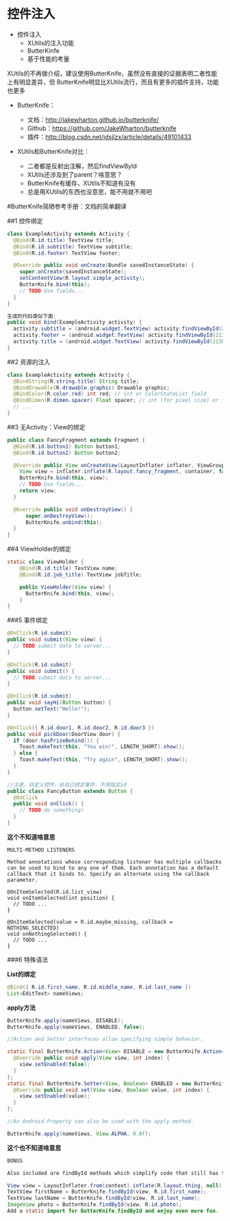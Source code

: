 控件注入
===========================
* 控件注入
    * XUtils的注入功能
    * ButterKinfe
    * 基于性能的考量

XUtils的不再做介绍，建议使用ButterKnife，虽然没有直接的证据表明二者性能上有明显差异，但
ButterKnife明显比XUtils流行，而且有更多的插件支持，功能也更多

* ButterKnife：
    * 文档：http://jakewharton.github.io/butterknife/
    * Github：https://github.com/JakeWharton/butterknife
    * 插件：http://blog.csdn.net/jdsjlzx/article/details/49101433


* XUtils和ButterKnife对比：
    * 二者都是反射出注解，然后findViewById
    * XUtils还涉及到了parent？啥意思？
    * ButterKnife有缓存，XUtils不知道有没有
    * 总是用XUtils的东西也没意思，能不用就不用吧

#ButterKnife简陋参考手册：文档的简单翻译

##1 控件绑定
```java
class ExampleActivity extends Activity {
  @Bind(R.id.title) TextView title;
  @Bind(R.id.subtitle) TextView subtitle;
  @Bind(R.id.footer) TextView footer;

  @Override public void onCreate(Bundle savedInstanceState) {
    super.onCreate(savedInstanceState);
    setContentView(R.layout.simple_activity);
    ButterKnife.bind(this);
    // TODO Use fields...
  }
}

生成的代码类似下面:
public void bind(ExampleActivity activity) {
  activity.subtitle = (android.widget.TextView) activity.findViewById(2130968578);
  activity.footer = (android.widget.TextView) activity.findViewById(2130968579);
  activity.title = (android.widget.TextView) activity.findViewById(2130968577);
}

```

##2 资源的注入
```java
class ExampleActivity extends Activity {
  @BindString(R.string.title) String title;
  @BindDrawable(R.drawable.graphic) Drawable graphic;
  @BindColor(R.color.red) int red; // int or ColorStateList field
  @BindDimen(R.dimen.spacer) Float spacer; // int (for pixel size) or float (for exact value) field
  // ...
}
```

##3 无Activity：View的绑定

```java
public class FancyFragment extends Fragment {
  @Bind(R.id.button1) Button button1;
  @Bind(R.id.button2) Button button2;

  @Override public View onCreateView(LayoutInflater inflater, ViewGroup container, Bundle savedInstanceState) {
    View view = inflater.inflate(R.layout.fancy_fragment, container, false);
    ButterKnife.bind(this, view);
    // TODO Use fields...
    return view;
  }

  @Override public void onDestroyView() {
      super.onDestroyView();
      ButterKnife.unbind(this);
  }
}
```

##4 ViewHolder的绑定

```java
static class ViewHolder {
    @Bind(R.id.title) TextView name;
    @Bind(R.id.job_title) TextView jobTitle;

    public ViewHolder(View view) {
      ButterKnife.bind(this, view);
    }
}
```

###5 事件绑定

```java
@OnClick(R.id.submit)
public void submit(View view) {
  // TODO submit data to server...
}

@OnClick(R.id.submit)
public void submit() {
  // TODO submit data to server...
}

@OnClick(R.id.submit)
public void sayHi(Button button) {
  button.setText("Hello!");
}

@OnClick({ R.id.door1, R.id.door2, R.id.door3 })
public void pickDoor(DoorView door) {
  if (door.hasPrizeBehind()) {
    Toast.makeText(this, "You win!", LENGTH_SHORT).show();
  } else {
    Toast.makeText(this, "Try again", LENGTH_SHORT).show();
  }
}

//注意，自定义控件，给自己绑定事件，不用指定id
public class FancyButton extends Button {
  @OnClick
  public void onClick() {
    // TODO do something!
  }
}

```

__这个不知道啥意思__
```
MULTI-METHOD LISTENERS

Method annotations whose corresponding listener has multiple callbacks can be used to bind to any one of them. Each annotation has a default callback that it binds to. Specify an alternate using the callback parameter.

@OnItemSelected(R.id.list_view)
void onItemSelected(int position) {
  // TODO ...
}

@OnItemSelected(value = R.id.maybe_missing, callback = NOTHING_SELECTED)
void onNothingSelected() {
  // TODO ...
}
```



###6 特殊语法

__List<View>的绑定__
```java
@Bind({ R.id.first_name, R.id.middle_name, R.id.last_name })
List<EditText> nameViews;
```

__apply方法__
```java
ButterKnife.apply(nameViews, DISABLE);
ButterKnife.apply(nameViews, ENABLED, false);

//Action and Setter interfaces allow specifying simple behavior.

static final ButterKnife.Action<View> DISABLE = new ButterKnife.Action<View>() {
  @Override public void apply(View view, int index) {
    view.setEnabled(false);
  }
};
static final ButterKnife.Setter<View, Boolean> ENABLED = new ButterKnife.Setter<View, Boolean>() {
  @Override public void set(View view, Boolean value, int index) {
    view.setEnabled(value);
  }
};

//An Android Property can also be used with the apply method.

ButterKnife.apply(nameViews, View.ALPHA, 0.0f);
```

__这个也不知道啥意思__
```java
BONUS

Also included are findById methods which simplify code that still has to find views on a View, Activity, or Dialog. It uses generics to infer the return type and automatically performs the cast.

View view = LayoutInflater.from(context).inflate(R.layout.thing, null);
TextView firstName = ButterKnife.findById(view, R.id.first_name);
TextView lastName = ButterKnife.findById(view, R.id.last_name);
ImageView photo = ButterKnife.findById(view, R.id.photo);
Add a static import for ButterKnife.findById and enjoy even more fun.
```